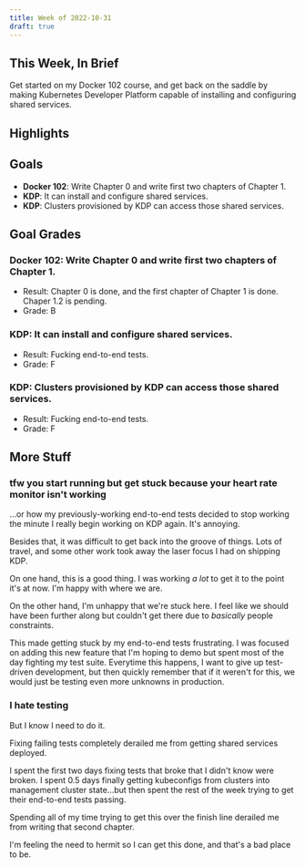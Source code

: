 ```yaml
---
title: Week of 2022-10-31
draft: true
---
```


## This Week, In Brief

Get started on my Docker 102 course, and get back on the saddle by making Kubernetes Developer Platform capable of installing and configuring shared services.

## Highlights

## Goals

- **Docker 102**: Write Chapter 0 and write first two chapters of Chapter 1.
- **KDP**: It can install and configure shared services.
- **KDP**: Clusters provisioned by KDP can access those shared services.

## Goal Grades

### **Docker 102**: Write Chapter 0 and write first two chapters of Chapter 1.

- Result: Chapter 0 is done, and the first chapter of Chapter 1 is done. Chaper
  1.2 is pending.
- Grade: B

### **KDP**: It can install and configure shared services.

- Result: Fucking end-to-end tests.
- Grade: F

### **KDP**: Clusters provisioned by KDP can access those shared services.

- Result: Fucking end-to-end tests.
- Grade: F

## More Stuff

### tfw you start running but get stuck because your heart rate monitor isn't working

...or how my previously-working end-to-end tests decided to stop working the minute I really begin working on KDP again. It's annoying.

Besides that, it was difficult to get back into the groove of things. Lots of travel, and some other work took away the laser focus I had on shipping KDP.

On one hand, this is a good thing. I was working _a lot_ to get it to the point it's at now. I'm happy with where we are.

On the other hand, I'm unhappy that we're stuck here. I feel like we should have been further along but couldn't get there due to _basically_ people constraints.

This made getting stuck by my end-to-end tests frustrating. I was focused on adding this new feature that I'm hoping to demo but spent most of the day fighting my test suite. Everytime this happens, I want to give up test-driven development, but then quickly remember that if it weren't for this, we would just be testing even more unknowns in production.

### I hate testing

But I know I need to do it.

Fixing failing tests completely derailed me from getting shared services
deployed.

I spent the first two days fixing tests that broke that I didn't know were
broken. I spent 0.5 days finally getting kubeconfigs from clusters into
management cluster state...but then spent the rest of the week trying to get
their end-to-end tests passing.

Spending all of my time trying to get this over the finish line derailed me from
writing that second chapter.

I'm feeling the need to hermit so I can get this done, and that's a bad place to
be.
